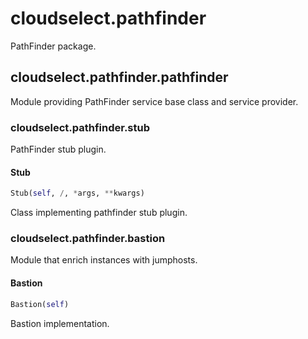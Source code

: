 <h1 id="cloudselect.pathfinder">cloudselect.pathfinder</h1>

PathFinder package.
<h2 id="cloudselect.pathfinder.pathfinder">cloudselect.pathfinder.pathfinder</h2>

Module providing PathFinder service base class and service provider.
<h3 id="cloudselect.pathfinder.stub">cloudselect.pathfinder.stub</h3>

PathFinder stub plugin.
<h4 id="cloudselect.pathfinder.stub.Stub">Stub</h4>

```python
Stub(self, /, *args, **kwargs)
```
Class implementing pathfinder stub plugin.
<h3 id="cloudselect.pathfinder.bastion">cloudselect.pathfinder.bastion</h3>

Module that enrich instances with jumphosts.
<h4 id="cloudselect.pathfinder.bastion.Bastion">Bastion</h4>

```python
Bastion(self)
```
Bastion implementation.
